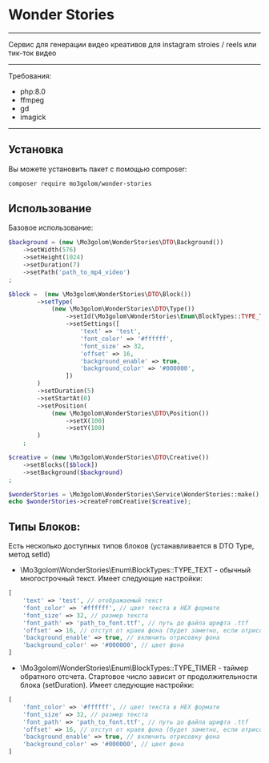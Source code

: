# Wonder Stories

---
Сервис для генерации видео креативов для instagram stroies / reels или тик-ток видео

---
Требования:

- php:8.0
- ffmpeg
- gd
- imagick

---

## Установка

Вы можете установить пакет с помощью composer:

```bash
composer require mo3golom/wonder-stories
```

## Использование

Базовое использование:
```php
$background = (new \Mo3golom\WonderStories\DTO\Background())
    ->setWidth(576)
    ->setHeight(1024)
    ->setDuration(7)
    ->setPath('path_to_mp4_video')
;

$block =  (new \Mo3golom\WonderStories\DTO\Block())
        ->setType(
            (new \Mo3golom\WonderStories\DTO\Type())
                ->setId(\Mo3golom\WonderStories\Enum\BlockTypes::TYPE_TEXT)
                ->setSettings([
                    'text' => 'test',
                    'font_color' => '#ffffff',
                    'font_size' => 32,
                    'offset' => 16,
                    'background_enable' => true,
                    'background_color' => '#000000',
                ])
        )
        ->setDuration(5)
        ->setStartAt(0)
        ->setPosition(
            (new \Mo3golom\WonderStories\DTO\Position())
                ->setX(100)
                ->setY(100)
        )
    ;

$creative = (new \Mo3golom\WonderStories\DTO\Creative())
    ->setBlocks([$block])
    ->setBackground($background)
;

$wonderStories = \Mo3golom\WonderStories\Service\WonderStories::make();
echo $wonderStories->createFromCreative($creative);
```


## Типы Блоков:

Есть несколько доступных типов блоков (устанавливается в DTO Type, метод setId)

- \Mo3golom\WonderStories\Enum\BlockTypes::TYPE_TEXT - обычный многострочный текст. Имеет следующие настройки:
```php
[
    'text' => 'test', // отображаемый текст
    'font_color' => '#ffffff', // цвет текста в HEX формате
    'font_size' => 32, // размер текста
    'font_path' => 'path_to_font.ttf', // путь до файла шрифта .ttf
    'offset' => 16, // отступ от краев фона (будет заметно, если отрисовать фон)
    'background_enable' => true, // включить отрисовку фона
    'background_color' => '#000000', // цвет фона
]
```

- \Mo3golom\WonderStories\Enum\BlockTypes::TYPE_TIMER - таймер обратного отсчета. Стартовое число зависит от продолжительности блока (setDuration). Имеет следующие настройки:
```php
[
    'font_color' => '#ffffff', // цвет текста в HEX формате
    'font_size' => 32, // размер текста
    'font_path' => 'path_to_font.ttf', // путь до файла шрифта .ttf
    'offset' => 16, // отступ от краев фона (будет заметно, если отрисовать фон)
    'background_enable' => true, // включить отрисовку фона
    'background_color' => '#000000', // цвет фона
]
```
